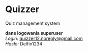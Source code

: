 # Quizzer
Quiz management system

**dane logowania superuser**
<br/>_Login:_ quizzer12.noreply@gmail.com
<br/>_Hasło:_ Delfin1234
 